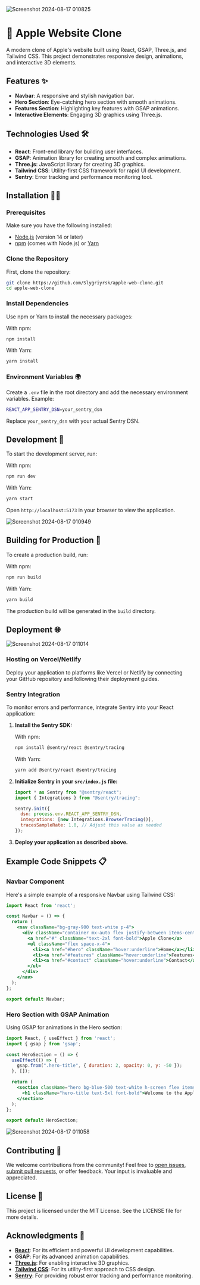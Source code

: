 ![Screenshot 2024-08-17 010825](https://github.com/user-attachments/assets/38f77dcb-989c-4de1-a6f9-e58d7f5b4e11)

# 🍏 Apple Website Clone

A modern clone of Apple's website built using React, GSAP, Three.js, and Tailwind CSS. This project demonstrates responsive design, animations, and interactive 3D elements.


## Features ✨

- **Navbar**: A responsive and stylish navigation bar.
- **Hero Section**: Eye-catching hero section with smooth animations.
- **Features Section**: Highlighting key features with GSAP animations.
- **Interactive Elements**: Engaging 3D graphics using Three.js.

## Technologies Used 🛠️

- **React**: Front-end library for building user interfaces.
- **GSAP**: Animation library for creating smooth and complex animations.
- **Three.js**: JavaScript library for creating 3D graphics.
- **Tailwind CSS**: Utility-first CSS framework for rapid UI development.
- **Sentry**: Error tracking and performance monitoring tool.

## Installation 🧑‍💻

### Prerequisites

Make sure you have the following installed:

- [Node.js](https://nodejs.org/) (version 14 or later)
- [npm](https://www.npmjs.com/) (comes with Node.js) or [Yarn](https://classic.yarnpkg.com/en/docs/install/)

### Clone the Repository

First, clone the repository:

  ```bash
  git clone https://github.com/Slygriyrsk/apple-web-clone.git
  cd apple-web-clone
  ```

### Install Dependencies

Use npm or Yarn to install the necessary packages:

With npm:

  ```bash
  npm install
  ```

With Yarn:

  ```bash
  yarn install
  ```

### Environment Variables 🌍

Create a `.env` file in the root directory and add the necessary environment variables. Example:

  ```bash
  REACT_APP_SENTRY_DSN=your_sentry_dsn
  ```

  Replace `your_sentry_dsn` with your actual Sentry DSN.

## Development 🚀


To start the development server, run:

With npm:
  ```bash
  npm run dev
  ```

With Yarn:
  ```bash
  yarn start
  ```

Open `http://localhost:5173` in your browser to view the application.

![Screenshot 2024-08-17 010949](https://github.com/user-attachments/assets/c9a1d4ac-7ba1-4b59-bb8a-b7225133c20f)

## Building for Production 🔧


To create a production build, run:

With npm:

  ```bash
  npm run build
  ```

With Yarn:

  ```bash
  yarn build
  ```

The production build will be generated in the `build` directory.

## Deployment 🌐
![Screenshot 2024-08-17 011014](https://github.com/user-attachments/assets/00e9a689-7014-4fcf-bfd7-ca57302b2307)


### Hosting on Vercel/Netlify

Deploy your application to platforms like Vercel or Netlify by connecting your GitHub repository and following their deployment guides.

### Sentry Integration

To monitor errors and performance, integrate Sentry into your React application:

1.  **Install the Sentry SDK:**

    With npm:

    ```bash
    npm install @sentry/react @sentry/tracing
    ```

    With Yarn:

    ```bash
    yarn add @sentry/react @sentry/tracing
    ```

2.  **Initialize Sentry in your `src/index.js` file:**

    ```javascript
    import * as Sentry from "@sentry/react";
    import { Integrations } from "@sentry/tracing";

    Sentry.init({
      dsn: process.env.REACT_APP_SENTRY_DSN,
      integrations: [new Integrations.BrowserTracing()],
      tracesSampleRate: 1.0, // Adjust this value as needed
    });
    ```

3.  **Deploy your application as described above.**

## Example Code Snippets 📋


### Navbar Component

Here's a simple example of a responsive Navbar using Tailwind CSS:

  ```jsx
  import React from 'react';

  const Navbar = () => {
    return (
      <nav className="bg-gray-900 text-white p-4">
        <div className="container mx-auto flex justify-between items-center">
          <a href="#" className="text-2xl font-bold">Apple Clone</a>
          <ul className="flex space-x-4">
            <li><a href="#hero" className="hover:underline">Home</a></li>
            <li><a href="#features" className="hover:underline">Features</a></li>
            <li><a href="#contact" className="hover:underline">Contact</a></li>
          </ul>
        </div>
      </nav>
    );
  };

  export default Navbar;
  ```

  ### Hero Section with GSAP Animation

  Using GSAP for animations in the Hero section:

  ```jsx
  import React, { useEffect } from 'react';
  import { gsap } from 'gsap';

  const HeroSection = () => {
    useEffect(() => {
      gsap.from(".hero-title", { duration: 2, opacity: 0, y: -50 });
    }, []);

    return (
      <section className="hero bg-blue-500 text-white h-screen flex items-center justify-center">
        <h1 className="hero-title text-5xl font-bold">Welcome to the Apple Clone</h1>
      </section>
    );
  };

  export default HeroSection;
```

![Screenshot 2024-08-17 011058](https://github.com/user-attachments/assets/ce7d855c-c8df-4aff-8695-2f1a4ec547e8)

## Contributing 🤝


We welcome contributions from the community! Feel free to [open issues](https://github.com/yourusername/apple-website-clone/issues), [submit pull requests](https://github.com/yourusername/apple-website-clone/pulls), or offer feedback. Your input is invaluable and appreciated.

## License 📜

This project is licensed under the MIT License. See the LICENSE file for more details.

## Acknowledgments 🙌

- **[React](https://reactjs.org/)**: For its efficient and powerful UI development capabilities.
- **GSAP**: For its advanced animation capabilities.
- **[Three.js](https://threejs.org/)**: For enabling interactive 3D graphics.
- **[Tailwind CSS](https://tailwindcss.com/)**: For its utility-first approach to CSS design.
- **[Sentry](https://sentry.io/)**: For providing robust error tracking and performance monitoring.


